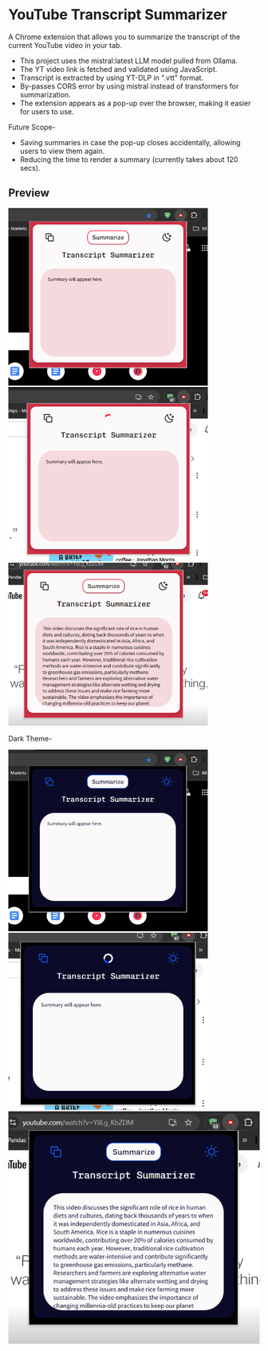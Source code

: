 # YouTube Transcript Summarizer
A Chrome extension that allows you to summarize the transcript of the current YouTube video in your tab.

* This project uses the mistral:latest LLM model pulled from Ollama.
* The YT video link is fetched and validated using JavaScript.
* Transcript is extracted by using YT-DLP in ".vtt" format.
* By-passes CORS error by using mistral instead of transformers for summarization.
* The extension appears as a pop-up over the browser, making it easier for users to use.

Future Scope-
* Saving summaries in case the pop-up closes accidentally, allowing users to view them again.
* Reducing the time to render a summary (currently takes about 120 secs).


## Preview

<img src="preview/one.png" alt width="400px"> 
<img src="preview/two.png" alt width="400px"> 
<img src="preview/three.png" alt width="400px"> 

Dark Theme-

<img src="preview/one-d.png" alt width="400px" > 
<img src="preview/two-d.png" alt width="400px"> 
<img src="preview/three-d.png" witdh="200px"> 

